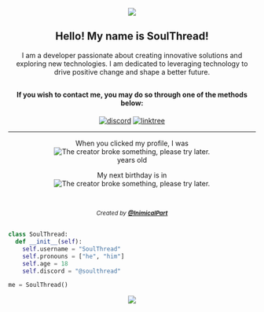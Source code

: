 <p align="center">
    <img src="https://i.imgur.com/CdSTo8z.png">
</p>

<h2 align="center">
    Hello! My name is SoulThread!
</h2>
<p align="center">
    I am a developer passionate about creating innovative solutions and exploring new technologies. I am dedicated to leveraging technology to drive positive change and shape a better future.
</p>

##

<!--<h4 align="center">
  Im currently working on an Ai assistant with <a href="https://github.com/InimicalPart"><b>@InimicalPart</b></a> named Nova.
</h4> -->

<h4 align="center">
  If you wish to contact me, you may do so through one of the methods below:
</h4>
<div align="center">

  [![discord](https://img.shields.io/badge/-%40SoulThread-121212?style=for-the-badge&logo=Discord&logoColor=ffffff)](#)
  [![linktree](https://img.shields.io/badge/-%40SoulThread-121212?style=for-the-badge&logo=linktree&logoColor=ffffff)](https://linktr.ee/soulthread)
</div>

---

<p align="center">When you clicked my profile, I was<br>
<img title="My age in exact years" alt="The creator broke something, please try later." src="https://api.inimicalpart.com/v1/age/img?years&birthUnix=1164733200000&font-size=35"></img><br>
   years old</p>
  <p align="center">My next birthday is in<br>
<img title="My next birthday" alt="The creator broke something, please try later." src="https://api.inimicalpart.com/v1/age/img?prettyLeft&birthUnix=1164733200000&font-size=35"></img></p><br>

<!-- Credit to InimicalPart for this system -->
<p align="center"><sub><i>Created by <a href="https://github.com/InimicalPart"><b>@InimicalPart</b></a></i></sub></p>

##

```python
class SoulThread:
  def __init__(self):
    self.username = "SoulThread"
    self.pronouns = ["he", "him"]
    self.age = 18
    self.discord = "@soulthread"

me = SoulThread()
```

<div align="center">
    <img src="https://github-readme-stats.vercel.app/api?username=soulthread2597&show_icons=true&theme=midnight-purple">
</div>

